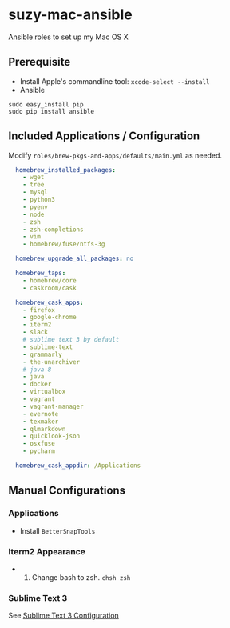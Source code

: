 # suzy-mac-ansible
Ansible roles to set up my Mac OS X

## Prerequisite

+ Install Apple's commandline tool: `xcode-select --install`
+ Ansible

```
sudo easy_install pip
sudo pip install ansible
```

## Included Applications / Configuration

Modify `roles/brew-pkgs-and-apps/defaults/main.yml` as needed.

```yaml
  homebrew_installed_packages:
    - wget
    - tree
    - mysql
    - python3
    - pyenv
    - node
    - zsh
    - zsh-completions
    - vim
    - homebrew/fuse/ntfs-3g

  homebrew_upgrade_all_packages: no

  homebrew_taps:
    - homebrew/core
    - caskroom/cask

  homebrew_cask_apps:
    - firefox
    - google-chrome
    - iterm2
    - slack
    # sublime text 3 by default
    - sublime-text
    - grammarly
    - the-unarchiver
    # java 8
    - java
    - docker
    - virtualbox
    - vagrant
    - vagrant-manager
    - evernote
    - texmaker
    - qlmarkdown
    - quicklook-json
    - osxfuse
    - pycharm

  homebrew_cask_appdir: /Applications
```

## Manual Configurations

### Applications

+ Install `BetterSnapTools`

### Iterm2 Appearance

+ 1. Change bash to zsh. `chsh zsh `

### Sublime Text 3

See [Sublime Text 3 Configuration](http://suzywu2014.github.io/ubuntu/2017/02/18/Ubuntu-sublime3)
